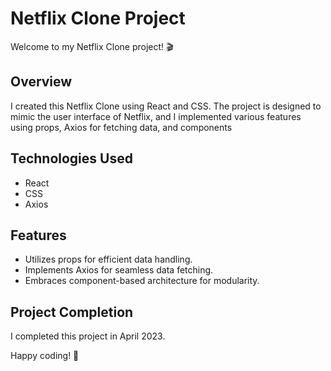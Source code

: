 # Netflix Clone Project

Welcome to my Netflix Clone project! 🎬

## Overview

I created this Netflix Clone using React and CSS. The project is designed to mimic the user interface of Netflix, and I implemented various features using props, Axios for fetching data, and components

## Technologies Used

- React
- CSS
- Axios

## Features

- Utilizes props for efficient data handling.
- Implements Axios for seamless data fetching.
- Embraces component-based architecture for modularity.

## Project Completion

I completed this project in April 2023.


Happy coding! 🚀
